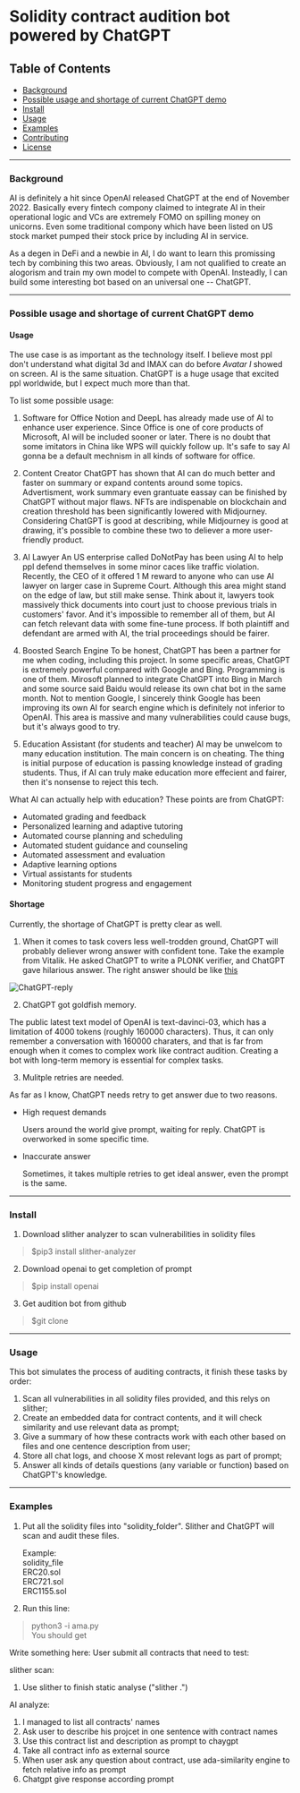 # Solidity contract audition bot powered by ChatGPT

## Table of Contents
* [Background](#Background)
* [Possible usage and shortage of current ChatGPT demo](#Possible-usage-and-shortage-of-current-ChatGPT-demo)
* [Install](#Install)
* [Usage](#Usage)
* [Examples](#Examples)
* [Contributing](#Contributing)
* [License](#License)

----------
### Background

AI is definitely a hit since OpenAI released ChatGPT at the end of November 2022. 
Basically every fintech compony claimed to integrate AI in their operational logic and VCs are extremely FOMO on spilling money on unicorns.
Even some traditional compony which have been listed on US stock market pumped their stock price by including AI in service.

As a degen in DeFi and a newbie in AI, I do want to learn this promissing tech by combining this two areas.
Obviously, I am not qualified to create an alogorism and train my own model to compete with OpenAI. 
Insteadly, I can build some interesting bot based on an universal one -- ChatGPT.

---

### Possible usage and shortage of current ChatGPT demo

#### Usage

The use case is as important as the technology itself. 
I believe most ppl don't understand what digital 3d and IMAX can do before *Avatar I* showed on screen.
AI is the same situation. ChatGPT is a huge usage that excited ppl worldwide, but I expect much more than that.

To list some possible usage:
1. Software for Office
Notion and DeepL has already made use of AI to enhance user experience.
Since Office is one of core products of Microsoft, AI will be included sooner or later.
There is no doubt that some imitators in China like WPS will quickly follow up.
It's safe to say AI gonna be a default mechnism in all kinds of software for office.

2. Content Creator
ChatGPT has shown that AI can do much better and faster on summary or expand contents around some topics.
Advertisment, work summary even grantuate eassay can be finished by ChatGPT without major flaws.
NFTs are indispenable on blockchain and creation threshold has been significantly lowered with Midjourney.
Considering ChatGPT is good at describing, while Midjourney is good at drawing, it's possible to combine these two to deliever a more user-friendly product.

3. AI Lawyer
An US enterprise called DoNotPay has been using AI to help ppl defend themselves in some minor caces like traffic violation.
Recently, the CEO of it offered 1 M reward to anyone who can use AI lawyer on larger case in Supreme Court.
Although this area might stand on the edge of law, but still make sense.
Think about it, lawyers took massively thick documents into court just to choose previous trials in customers' favor.
And it's impossible to remember all of them, but AI can fetch relevant data with some fine-tune process.
If both plaintiff and defendant are armed with AI, the trial proceedings should be fairer.

4. Boosted Search Engine
To be honest, ChatGPT has been a partner for me when coding, including this project.
In some specific areas, ChatGPT is extremely powerful compared with Google and Bing. Programming is one of them.
Mirosoft planned to integrate ChatGPT into Bing in March and some source said Baidu would release its own chat bot in the same month.
Not to mention Google, I sincerely think Google has been improving its own AI for search engine which is definitely not inferior to OpenAI.
This area is massive and many vulnerabilities could cause bugs, but it's always good to try.

5. Education Assistant (for students and teacher)
AI may be unwelcom to many education institution. The main concern is on cheating.
The thing is initial purpose of education is passing knowledge instead of grading students.
Thus, if AI can truly make education more effecient and fairer, then it's nonsense to reject this tech.

What AI can actually help with education? These points are from ChatGPT:
* Automated grading and feedback
* Personalized learning and adaptive tutoring
* Automated course planning and scheduling
* Automated student guidance and counseling
* Automated assessment and evaluation
* Adaptive learning options
* Virtual assistants for students
* Monitoring student progress and engagement

#### Shortage

Currently, the shortage of ChatGPT is pretty clear as well.
1. When it comes to task covers less well-trodden ground, ChatGPT will probably deliever wrong answer with confident tone.
Take the example from Vitalik. He asked ChatGPT to write a PLONK verifier, and ChatGPT gave hilarious answer. 
The right answer should be like [this](https://github.com/ethereum/research/blob/master/py_plonk/verifier.py)

![ChatGPT-reply](https://vitalik.ca/images/gpt3/plonk.png 'ChatGPT-reply')

2. ChatGPT got goldfish memory.

  The public latest text model of OpenAI is text-davinci-03, which has a limitation of 4000 tokens (roughly 160000 characters).
  Thus, it can only remember a conversation with 160000 charaters, and that is far from enough when it comes to complex work like contract audition.
  Creating a bot with long-term memory is essential for complex tasks.

3. Mulitple retries are needed.

  As far as I know, ChatGPT needs retry to get answer due to two reasons.
  - High request demands
  
    Users around the world give prompt, waiting for reply. ChatGPT is overworked in some specific time.
  - Inaccurate answer
  
    Sometimes, it takes multiple retries to get ideal answer, even the prompt is the same.

-----
### Install

1. Download slither analyzer to scan vulnerabilities in solidity files
> $pip3 install slither-analyzer

2. Download openai to get completion of prompt
> $pip install openai

3. Get audition bot from github
> $git clone 


-----
### Usage

This bot simulates the process of auditing contracts, it finish these tasks by order:
  1. Scan all vulnerabilities in all solidity files provided, and this relys on slither;
  2. Create an embedded data for contract contents, and it will check similarity and use relevant data as prompt;
  3. Give a summary of how these contracts work with each other based on files and one centence description from user;
  4. Store all chat logs, and choose X most relevant logs as part of prompt;
  5. Answer all kinds of details questions (any variable or function) based on ChatGPT's knowledge.


------
### Examples
1. Put all the solidity files into "solidity_folder". Slither and ChatGPT will scan and audit these files.
   
   Example:  
     solidity_file   
         ERC20.sol   
         ERC721.sol  
         ERC1155.sol  
    
2. Run this line:
> python3 -i ama.py   
  You should get 



Write something here:
User submit all contracts that need to test:

slither scan:
1. Use slither to finish static analyse ("slither .")

AI analyze:
1. I managed to list all contracts' names
2. Ask user to describe his projcet in one sentence with contract names
3. Use this contract list and description as prompt to chaygpt
4. Take all contract info as external source
5. When user ask any question about contract, use ada-similarity engine to fetch relative info as prompt
6. Chatgpt give response according prompt
